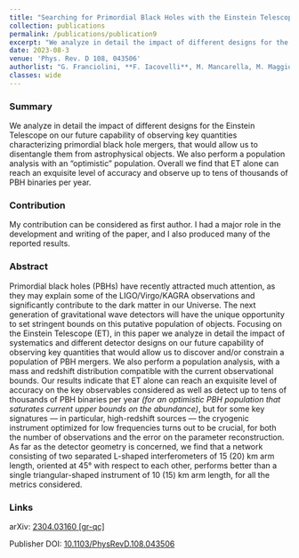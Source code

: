 ```yaml
---
title: "Searching for Primordial Black Holes with the Einstein Telescope: impact of design and systematics"
collection: publications
permalink: /publications/publication9
excerpt: "We analyze in detail the impact of different designs for the Einstein Telescope on our future capability of observing key quantities characterizing primordial black hole mergers and also perform a population analysis."
date: 2023-08-3
venue: 'Phys. Rev. D 108, 043506'
authorlist: "G. Franciolini, **F. Iacovelli**, M. Mancarella, M. Maggiore, P. Pani and A. Riotto"
classes: wide
---
```


<span class="__dimensions_badge_embed__" data-doi="10.1103/PhysRevD.108.043506" data-style="small_circle" data-hide-zero-citations="true"></span><script async src="https://badge.dimensions.ai/badge.js" charset="utf-8"></script>

<html>
<head>
   <script src="https://code.jquery.com/jquery-3.7.0.js"></script>
</head>
<body>

<div id="inspirecount"></div>
<script>
var recid = '2649624';
var recurl = 'https://inspirehep.net/api/literature/?q=recid%3A'+recid+'&size=10&page=1&fields=citation_count&format=json';

if (recid === "undefined") {
	document.getElementById("inspirecount").innerHTML='';
} else {
	$.getJSON(recurl, function(data){
		if (data.hits.hits[0].metadata.citation_count === 0){
			var html = '';
		} else {
    	var html =`<a href="https://inspirehep.net/literature/${recid}" target="_blank"><button type="button inspire" class="btn btn-inspire">iNSPIRE </button></a><span class="badge inspcitations">${data.hits.hits[0].metadata.citation_count} citations</span>`  
    	}  
    	document.getElementById("inspirecount").innerHTML= html
  });
}
</script>
</body>
</html>

### Summary
We analyze in detail the impact of different designs for the Einstein Telescope on our future capability of observing key quantities characterizing primordial black hole mergers, that would allow us to disentangle them from astrophysical objects. We also perform a population analysis with an “optimistic” population. Overall we find that ET alone can reach an exquisite level of accuracy and observe up to tens of thousands of PBH binaries per year.

### Contribution
My contribution can be considered as first author. I had a major role in the development and writing of the paper, and I also produced many of the reported results.

### Abstract
Primordial black holes (PBHs) have recently attracted much attention, as they may explain some of the LIGO/Virgo/KAGRA observations and significantly contribute to the dark matter in our Universe. The next generation of gravitational wave detectors will have the unique opportunity to set stringent bounds on this putative population of objects. Focusing on the Einstein Telescope (ET), in this paper we analyze in detail the impact of systematics and different detector designs on our future capability of observing key quantities that would allow us to discover and/or constrain a population of PBH mergers. We also perform a population analysis, with a mass and redshift distribution compatible with the current observational bounds. Our results indicate that ET alone can reach an exquisite level of accuracy on the key observables considered as well as detect up to tens of thousands of PBH binaries per year *(for an optimistic PBH population that saturates current upper bounds on the abundance)*, but for some key signatures — in particular, high-redshift sources — the cryogenic instrument optimized for low frequencies turns out to be crucial, for both the number of observations and the error on the parameter reconstruction. As far as the detector geometry is concerned, we find that a network consisting of two separated L-shaped interferometers of 15 (20) km arm length, oriented at 45° with respect to each other, performs better than a single triangular-shaped instrument of 10 (15) km arm length, for all the metrics considered.

### Links

<i class="ai ai-arxiv ai-fw"></i> arXiv: <a href="https://arxiv.org/abs/2304.03160" target="_blank">2304.03160 [gr-qc]</a>

<i class="ai ai-doi ai-fw"></i> Publisher DOI: <a href="https://doi.org/10.1103/physrevd.108.043506" target="_blank">10.1103/PhysRevD.108.043506</a>

